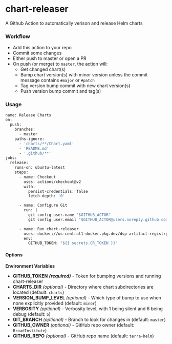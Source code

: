 # chart-releaser

A Github Action to automatically verison and release Helm charts

### Workflow
* Add this action to your repo
* Commit some changes
* Either push to master or open a PR
* On push (or merge) to `master`, the action will:
  * Get changed chart(s)
  * Bump chart version(s) with minor version unless the commit message contains `#major` or `#patch`
  * Tag version bump commit with new chart version(s)
  * Push version bump commit and tag(s)

### Usage
```Dockerfile
name: Release Charts
on:
  push:
    branches:
      - master
    paths-ignore:
      - 'charts/**/Chart.yaml'
      - 'README.md'
      - '.github/**'
jobs:
  release:
    runs-on: ubuntu-latest
    steps:
      - name: Checkout
        uses: actions/checkout@v2
        with:
          persist-credentials: false
          fetch-depth: '0'

      - name: Configure Git
        run: |
          git config user.name "$GITHUB_ACTOR"
          git config user.email "$GITHUB_ACTOR@users.noreply.github.com"

      - name: Run chart-releaser
        uses: docker://us-central1-docker.pkg.dev/dsp-artifact-registry/github-actions-public/action-releaser:latest
        env:
          GITHUB_TOKEN: "${{ secrets.CR_TOKEN }}"
```

#### Options

**Environment Variables**

* **GITHUB_TOKEN** ***(required)*** - Token for bumping versions and running chart-releaser
* **CHARTS_DIR** *(optional)* - Directory where chart subdirectories are located (default: `charts`)
* **VERSION_BUMP_LEVEL** *(optional)* - Which type of bump to use when none explicitly provided (default: `minor`)
* **VERBOSITY** *(optional)* - Verbosity level, with 1 being silent and 6 being debug (default: `5`)
* **GIT_BRANCH** *(optional)* - Branch to look for changes in (default: `master`)
* **GITHUB_OWNER** *(optional)* - GitHub repo owner (default: `BroadInstitute`)
* **GITHUB_REPO** *(optional)* - GitHub repo name (default: `terra-helm`)
